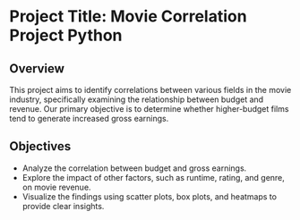 # Project Title: Movie Correlation Project Python

## Overview
This project aims to identify correlations between various fields in the movie industry, specifically examining the relationship between budget and revenue. Our primary objective is to determine whether higher-budget films tend to generate increased gross earnings.

## Objectives
- Analyze the correlation between budget and gross earnings.
- Explore the impact of other factors, such as runtime, rating, and genre, on movie revenue.
- Visualize the findings using scatter plots, box plots, and heatmaps to provide clear insights.

